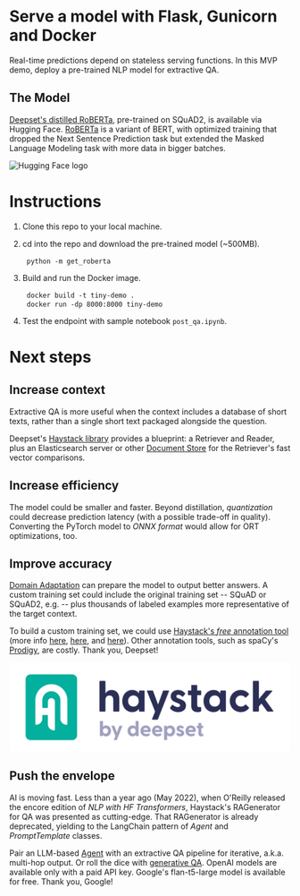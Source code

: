 # Serve a model with Flask, Gunicorn and Docker

Real-time predictions depend on stateless serving functions. In this MVP demo, deploy a pre-trained NLP model for extractive QA.

## The Model

[Deepset's distilled RoBERTa](https://huggingface.co/deepset/roberta-base-squad2-distilled), pre-trained on SQuAD2, is available via Hugging Face. [RoBERTa](https://arxiv.org/abs/1907.11692) is a variant of BERT, with optimized training that dropped the Next Sentence Prediction task but extended the Masked Language Modeling task with more data in bigger batches.

![Hugging Face logo](https://huggingface.co/front/assets/huggingface_logo-noborder.svg)

# Instructions

1. Clone this repo to your local machine.
2. cd into the repo and download the pre-trained model (~500MB).

        python -m get_roberta
3. Build and run the Docker image.

        docker build -t tiny-demo .
        docker run -dp 8000:8000 tiny-demo
4. Test the endpoint with sample notebook `post_qa.ipynb`.

# Next steps

## Increase context
Extractive QA is more useful when the context includes a database of short texts, rather than a single short text packaged alongside the question.

Deepset's [Haystack library](https://haystack.deepset.ai/) provides a blueprint: a Retriever and Reader, plus an Elasticsearch server or other [Document Store](https://docs.haystack.deepset.ai/docs/document_store) for the Retriever's fast vector comparisons.

## Increase efficiency
The model could be smaller and faster. Beyond distillation, *quantization* could decrease prediction latency (with a possible trade-off in quality). Converting the PyTorch model to *ONNX format* would allow for ORT optimizations, too.

## Improve accuracy
[Domain Adaptation](https://docs.haystack.deepset.ai/docs/domain_adaptation) can prepare the model to output better answers. A custom training set could include the original training set -- SQuAD or SQuAD2, e.g. -- plus thousands of labeled examples more representative of the target context.

To build a custom training set, we could use [Haystack's *free* annotation tool](https://www.deepset.ai/annotation-tool-for-labeling-datasets) (more info [here](https://www.deepset.ai/blog/labeling-data-with-haystack-annotation-tool), [here](https://docs.haystack.deepset.ai/docs/annotation), and [here](https://annotate.deepset.ai/index.html)). Other annotation tools, such as spaCy's [Prodigy](https://prodi.gy/), are costly. Thank you, Deepset!

![Deepset logo](https://raw.githubusercontent.com/deepset-ai/haystack/main/docs/img/haystack_logo_colored.png)

## Push the envelope

AI is moving fast. Less than a year ago (May 2022), when O'Reilly released the encore edition of *NLP with HF Transformers*, Haystack's RAGenerator for QA was presented as cutting-edge. That RAGenerator is already deprecated, yielding to the LangChain pattern of *Agent* and *PromptTemplate* classes.

Pair an LLM-based [Agent](https://haystack.deepset.ai/tutorials/23_answering_multihop_questions_with_agents) with an extractive QA pipeline for iterative, a.k.a. multi-hop output. Or roll the dice with [generative QA](https://haystack.deepset.ai/tutorials/22_pipeline_with_promptnode). OpenAI models are available only with a paid API key. Google's flan-t5-large model is available for free. Thank you, Google!